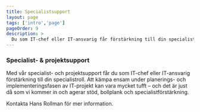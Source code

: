 ```yaml
---
title: Specialistsupport
layout: page
tags: ['intro','page']
pageOrder: 9
description: >
  Du som IT-chef eller IT-ansvarig får förstärkning till din specialistroll.
---
```


### Specialist- & projektsupport

Med vår specialist- och projektsupport får du som IT-chef eller IT-ansvarig förstärkning till din specialistroll.
Att kämpa ensam under planerings- och implementeringsfasen av IT-projekt kan vara mycket tufft – och det är just då som vi kommer in och agerar stöd, bollplank och specialistförstärkning.

Kontakta Hans Rollman för mer information.


